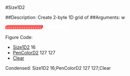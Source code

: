 #Size1D2

##Description: Create 2-byte 1D grid of <width>
##Arguments: w

![](Size1D2.png)

Figure Code:
- [Size1D2](Size1D2.md) 16
- [PenColorD2](PenColorD2.md) 127 127
- [Clear](Clear.md)

Condensed: Size1D2 16;PenColorD2 127 127;Clear

